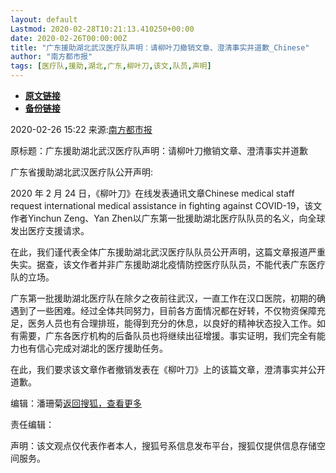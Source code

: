 ```yaml
---
layout: default
Lastmod: 2020-02-28T10:21:13.410250+00:00
date: 2020-02-26T00:00:00Z
title: "广东援助湖北武汉医疗队声明：请柳叶刀撤销文章、澄清事实并道歉_Chinese"
author: "南方都市报"
tags: [医疗队,援助,湖北,广东,柳叶刀,该文,队员,声明]
---
```


* [**原文链接**](https://webcache.googleusercontent.com/search?q=cache:YLAob50dmqkJ:https://www.sohu.com/a/375992623_161795%20)
* [**备份链接**](http://archive.ph/ZdNmw)


2020-02-26 15:22 来源:[南方都市报](https://m.mp.oeeee.com/a/BAAFRD000020200226270680.html)

原标题：广东援助湖北武汉医疗队声明：请柳叶刀撤销文章、澄清事实并道歉

广东省援助湖北武汉医疗队公开声明:

2020 年 2 月 24 日，《柳叶刀》在线发表通讯文章Chinese medical staff request international medical assistance in fighting against COVID-19，该文作者Yinchun Zeng、Yan Zhen以广东第一批援助湖北医疗队队员的名义，向全球发出医疗支援请求。

在此，我们谨代表全体广东援助湖北武汉医疗队队员公开声明，这篇文章报道严重失实。据查，该文作者并非广东援助湖北疫情防控医疗队队员，不能代表广东医疗队的立场。

广东第一批援助湖北医疗队在除夕之夜前往武汉，一直工作在汉口医院，初期的确遇到了一些困难。经过全体共同努力，目前各方面情况都在好转，不仅物资保障充足，医务人员也有合理排班，能得到充分的休息，以良好的精神状态投入工作。如有需要，广东各医疗机构的后备队员也将继续出征增援。事实证明，我们完全有能力也有信心完成对湖北的医疗援助任务。

在此，我们要求该文章作者撤销发表在《柳叶刀》上的该篇文章，澄清事实并公开道歉。

编辑：潘珊菊[返回搜狐，查看更多](//www.sohu.com/?strategyid=00001 )

责任编辑：

声明：该文观点仅代表作者本人，搜狐号系信息发布平台，搜狐仅提供信息存储空间服务。

